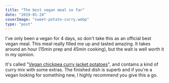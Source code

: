 ```yaml
---
title: "The best vegan meal so far"
date: "2019-01-24"
coverImage: "sweet-potato-curry.webp"
type: "post"
---
```


I've only been a vegan for 4 days, so don't take this as an official best vegan meal. This meal really filled me up and tasted amazing. It takes around an hour (15min prep and 45min cooking), but the wait is well worth it in my opinion.

It's called "[Vegan chickpea curry jacket potatoes](https://www.bbcgoodfood.com/recipes/vegan-chickpea-curry-jacket-potato)", and contains a kind of curry mix with some extras. The finished dish is superb and if you're a vegan looking for something new, I highly recommend you give this a go.

